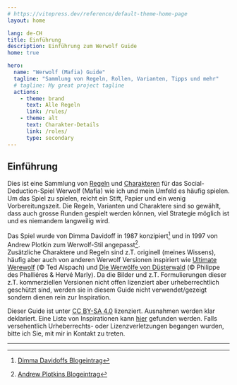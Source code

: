 ```yaml
---
# https://vitepress.dev/reference/default-theme-home-page
layout: home

lang: de-CH
title: Einführung
description: Einführung zum Werwolf Guide
home: true

hero:
  name: "Werwolf (Mafia) Guide"
  tagline: "Sammlung von Regeln, Rollen, Varianten, Tipps und mehr"
  # tagline: My great project tagline
  actions:
    - theme: brand
      text: Alle Regeln
      link: /rules/
    - theme: alt
      text: Charakter-Details
      link: /roles/
      type: secondary
---
```


## Einführung

Dies ist eine Sammlung von [Regeln](./rules/) und [Charakteren](./roles/) für das Social-Deduction-Spiel Werwolf (Mafia) wie ich und mein Umfeld es häufig spielen. Um das Spiel zu spielen, reicht ein Stift, Papier und ein wenig Vorbereitungszeit. Die Regeln, Varianten und Charaktere sind so gewählt, dass auch grosse Runden gespielt werden können, viel Strategie möglich ist und es niemandem langweilig wird.

Das Spiel wurde von Dimma Davidoff in 1987 konzipiert[^1] und in 1997 von Andrew Plotkin zum Werwolf-Stil angepasst[^2].  
Zusätzliche Charaktere und Regeln sind z.T. originell (meines Wissens), häufig aber auch von anderen Werwolf Versionen inspiriert wie [Ultimate Werewolf](https://en.wikipedia.org/wiki/Ultimate_Werewolf) (© Ted Alspach) und [Die Werwölfe von Düsterwald](https://de.wikipedia.org/wiki/Die_Werw%C3%B6lfe_von_D%C3%BCsterwald) (© Philippe des Phalliéres & Hervé Marly). Da die Bilder und z.T. Formulierungen dieser z.T. kommerziellen Versionen nicht offen lizenziert aber urheberrechtlich geschützt sind, werden sie in diesem Guide nicht verwendet/gezeigt sondern dienen rein zur Inspiration.

Dieser Guide ist unter [CC BY-SA 4.0](http://creativecommons.org/licenses/by-sa/4.0/) lizenziert. Ausnahmen werden klar deklariert. Eine Liste von Inspirationen kann [hier](./inspirations.md) gefunden werden. Falls versehentlich Urheberrechts- oder Lizenzverletzungen begangen wurden, bitte ich Sie, mit mir in Kontakt zu treten.

---

[^1]: [Dimma Davidoffs Blogeintrag](https://web.archive.org/web/19990302082118/http://members.theglobe.com/mafia_rules/)

[^2]: [Andrew Plotkins Blogeintrag](https://www.eblong.com/zarf/werewolf.html)
